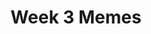 ---
# Page settings
layout: default
keywords:
comments: false
 
# Hero section
title: Week 3 Memes
description: Memes from topics covered in week 3 of the course. 
 
# Micro navigation
micro_nav: true
 
---